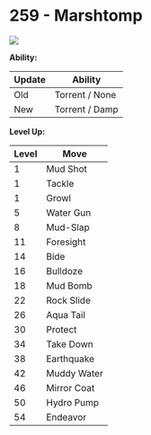 # 259 - Marshtomp
![][259]

**Ability:**

Update | Ability
---    | ---
Old    | Torrent / None
New    | Torrent / Damp

**Level Up:**

Level | Move
---   | ---
  1   | Mud Shot
  1   | Tackle
  1   | Growl
  5   | Water Gun
  8   | Mud-Slap
 11   | Foresight
 14   | Bide
 16   | Bulldoze
 18   | Mud Bomb
 22   | Rock Slide
 26   | Aqua Tail
 30   | Protect
 34   | Take Down
 38   | Earthquake
 42   | Muddy Water
 46   | Mirror Coat
 50   | Hydro Pump
 54   | Endeavor



[259]: /img/pokemon/259.png
